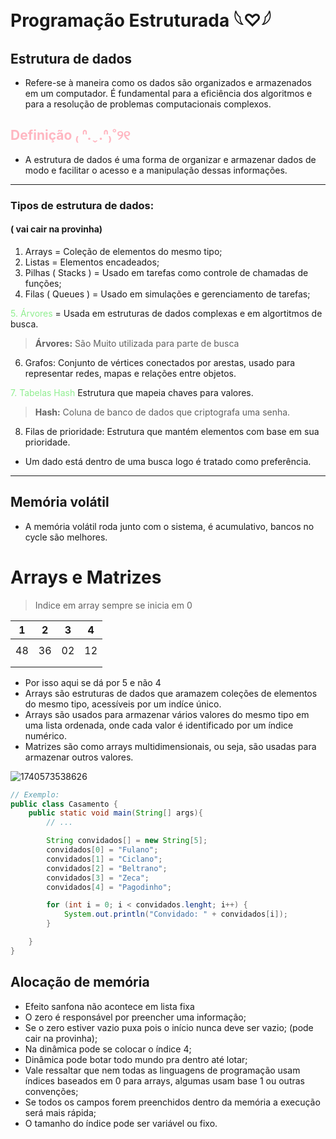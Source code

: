 # Programação  Estruturada 𓆩♡𓆪

## Estrutura de dados

- Refere-se à maneira como os dados são organizados e armazenados em um computador. É fundamental para a eficiência dos algoritmos e para a resolução de problemas computacionais complexos.

## **<font color=lightpink>Definição ₍ ᐢ.ˬ.ᐢ₎˚୨୧</font>**

- A estrutura de dados é uma forma de organizar e armazenar dados de modo e facilitar o acesso e a manipulação dessas informações.

---

### Tipos de estrutura de dados:

#### ( vai cair na provinha)

1. Arrays = Coleção de elementos do mesmo tipo;
2. Listas = Elementos encadeados;
3. Pilhas ( Stacks ) = Usado em tarefas como controle de chamadas de funções;
4. Filas ( Queues ) = Usado em simulações e gerenciamento de tarefas;

<font color=lightgreen>5. Árvores</font> = Usada em estruturas de dados complexas e em algortitmos de busca.

> **Árvores:** São Muito utilizada para parte de busca

6. Grafos: Conjunto de vértices conectados por arestas, usado para representar redes, mapas e relações entre objetos.

<font color=lightgreen>7. Tabelas Hash</font> Estrutura que mapeia chaves para valores.

> **Hash:** Coluna de banco de dados que criptografa uma senha.

8. Filas de prioridade: Estrutura que mantém elementos com base em sua prioridade.

- Um dado está dentro de uma busca logo é tratado como preferência.

---

## Memória volátil

- A memória volátil roda junto com o sistema, é acumulativo, bancos no cycle são melhores.

# Arrays e Matrizes

> Indice em array sempre se inicia em 0


| 1  | 2  | 3  | 4  |
| -- | -- | -- | -- |
|    |    |    |    |
| 48 | 36 | 02 | 12 |
|    |    |    |    |
|    |    |    |    |

- Por isso aqui se dá por 5 e não 4
- Arrays são estruturas de dados que aramazem coleções de elementos do mesmo tipo, acessíveis por um indíce único.
- Arrays são usados para armazenar vários valores do mesmo tipo em uma lista ordenada, onde cada valor é identificado por um índice numérico.
- Matrizes são como arrays multidimensionais, ou seja, são usadas para armazenar outros valores.

![1740573538626](images/aula_programacaoestruturada/1740573538626.png)

```java
// Exemplo:
public class Casamento {
    public static void main(String[] args){
        // ...

        String convidados[] = new String[5];
        convidados[0] = "Fulano";
        convidados[1] = "Ciclano";
        convidados[2] = "Beltrano";
        convidados[3] = "Zeca";
        convidados[4] = "Pagodinho";

        for (int i = 0; i < convidados.lenght; i++) {
            System.out.println("Convidado: " + convidados[i]);
        }

    }
}

```

## Alocação de memória

- Efeito sanfona não acontece em lista fixa
- O zero é responsável por preencher uma informação;
- Se o zero estiver vazio puxa pois o início nunca deve ser vazio; (pode cair na provinha);
- Na dinâmica pode se colocar o índice 4;
- Dinâmica pode botar todo mundo pra dentro até lotar;
- Vale ressaltar que nem todas as linguagens de programação usam índices baseados em 0 para arrays, algumas usam base 1 ou outras convenções;
- Se todos os campos forem preenchidos dentro da memória a execução será mais rápida;
- O tamanho do índice pode ser variável ou fixo.
